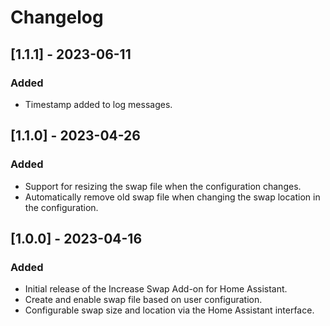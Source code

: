 # Changelog

## [1.1.1] - 2023-06-11

### Added
- Timestamp added to log messages.

## [1.1.0] - 2023-04-26

### Added
- Support for resizing the swap file when the configuration changes.
- Automatically remove old swap file when changing the swap location in the configuration.

## [1.0.0] - 2023-04-16

### Added
- Initial release of the Increase Swap Add-on for Home Assistant.
- Create and enable swap file based on user configuration.
- Configurable swap size and location via the Home Assistant interface.